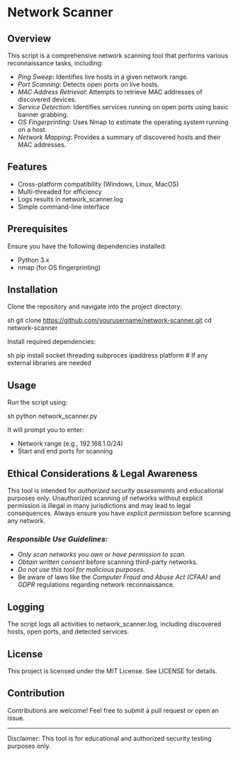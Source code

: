 # Network Scanner

## Overview
This script is a comprehensive network scanning tool that performs various reconnaissance tasks, including:

- *Ping Sweep*: Identifies live hosts in a given network range.
- *Port Scanning*: Detects open ports on live hosts.
- *MAC Address Retrieval*: Attempts to retrieve MAC addresses of discovered devices.
- *Service Detection*: Identifies services running on open ports using basic banner grabbing.
- *OS Fingerprinting*: Uses Nmap to estimate the operating system running on a host.
- *Network Mapping*: Provides a summary of discovered hosts and their MAC addresses.

## Features
- Cross-platform compatibility (Windows, Linux, MacOS)
- Multi-threaded for efficiency
- Logs results in network_scanner.log
- Simple command-line interface

## Prerequisites
Ensure you have the following dependencies installed:

- Python 3.x
- nmap (for OS fingerprinting)

## Installation
Clone the repository and navigate into the project directory:

sh
git clone https://github.com/yourusername/network-scanner.git
cd network-scanner


Install required dependencies:

sh
pip install socket threading subproces ipaddress platform  # If any external libraries are needed


## Usage
Run the script using:

sh
python network_scanner.py


It will prompt you to enter:
- Network range (e.g., 192.168.1.0/24)
- Start and end ports for scanning

## Ethical Considerations & Legal Awareness
This tool is intended for *authorized security assessments* and educational purposes only. Unauthorized scanning of networks without explicit permission is illegal in many jurisdictions and may lead to legal consequences. Always ensure you have *explicit permission* before scanning any network.

### *Responsible Use Guidelines:*
- *Only scan networks you own or have permission to scan.*
- *Obtain written consent* before scanning third-party networks.
- *Do not use this tool for malicious purposes.*
- Be aware of laws like the *Computer Fraud and Abuse Act (CFAA)* and *GDPR* regulations regarding network reconnaissance.

## Logging
The script logs all activities to network_scanner.log, including discovered hosts, open ports, and detected services.

## License
This project is licensed under the MIT License. See LICENSE for details.

## Contribution
Contributions are welcome! Feel free to submit a pull request or open an issue.


---
Disclaimer: This tool is for educational and authorized security testing purposes only.
